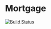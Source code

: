 # Mortgage

[![Build Status](https://travis-ci.org/holder66/Mortgage.jl.svg?branch=master)](https://travis-ci.org/holder66/Mortgage.jl)
